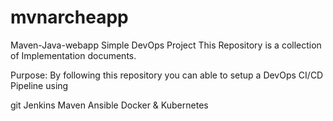 # mvnarcheapp
Maven-Java-webapp
Simple DevOps Project
This Repository is a collection of Implementation documents.

Purpose:
By following this repository you can able to setup a DevOps CI/CD Pipeline using

git
Jenkins
Maven
Ansible
Docker &
Kubernetes
